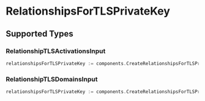 # RelationshipsForTLSPrivateKey


## Supported Types

### RelationshipTLSActivationsInput

```go
relationshipsForTLSPrivateKey := components.CreateRelationshipsForTLSPrivateKeyRelationshipTLSActivationsInput(components.RelationshipTLSActivationsInput{/* values here */})
```

### RelationshipTLSDomainsInput

```go
relationshipsForTLSPrivateKey := components.CreateRelationshipsForTLSPrivateKeyRelationshipTLSDomainsInput(components.RelationshipTLSDomainsInput{/* values here */})
```


